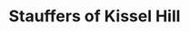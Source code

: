 ---
title: "Stauffers of Kissel Hill"
url: /mount-joy/stauffers-of-kissel-hill/
shop: Supermarkt
---
